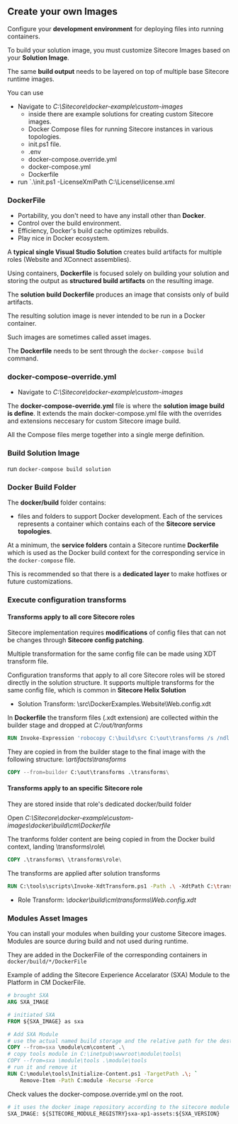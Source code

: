 ## Create your own Images

Configure your **development environment** for deploying files into running containers.

To build your solution image, you must customize Sitecore Images based on your **Solution Image**.

The same **build output** needs to be layered on top of multiple base Sitecore runtime images.

You can use 

- Navigate to *C:\Sitecore\docker-example\custom-images*
    - inside there are example solutions for creating custom Sitecore images.
    - Docker Compose files for running Sitecore instances in various topologies.
    - init.ps1 file.
    - .env
    - docker-compose.override.yml
    - docker-compose.yml  
    - Dockerfile
- run `.\init.ps1 -LicenseXmlPath C:\License\license.xml

### DockerFile

- Portability, you don't need to have any install other than **Docker**.
- Control over the build environment.
- Efficiency, Docker's build cache optimizes rebuilds.
- Play nice in Docker ecosystem.

A **typical single Visual Studio Solution** creates build artifacts for multiple roles (Website and XConnect assemblies).

Using containers, **Dockerfile** is focused solely on building your solution and storing the output as **structured build artifacts** on the resulting image.

The **solution build Dockerfile** produces an image that consists only of build artifacts.

The resulting solution image is never intended to be run in a Docker container.

Such images are sometimes called asset images.

The **Dockerfile** needs to be sent through the `docker-compose build` command.

### docker-compose-override.yml

- Navigate to *C:\Sitecore\docker-example\custom-images*

The **docker-compose-override.yml** file is where the **solution image build is define**. It extends the main docker-compose.yml file with the overrides and extensions neccesary for custom Sitecore image build.

All the Compose files merge together into a single merge definition.

### Build Solution Image

run `docker-compose build solution`

### Docker Build Folder

The **docker/build** folder contains:
- files and folders to support Docker development. Each of the services represents a container which contains each of the **Sitecore service topologies**. 

At a minimum, the **service folders** contain a Sitecore runtime **Dockerfile** which is used as the Docker build context for the corresponding service in the `docker-compose` file.

This is recommended so that there is a **dedicated layer** to make hotfixes or future customizations.

### Execute configuration transforms

#### Transforms apply to all core Sitecore roles

Sitecore implementation requires **modifications** of config files that can not be changes through **Sitecore config patching**.

Multiple transformation for the same config file can be made using XDT transform file.

Configuration transforms that apply to all core Sitecore roles will be stored directly in the solution structure. It supports multiple transforms for the same config file, which is common in **Sitecore Helix Solution**

- Solution Transform: \src\DockerExamples.Website\Web.config.xdt

In **Dockerfile** the transform files (.xdt extension) are collected within the builder stage and dropped at *C:/out/tranforms*

```Dockerfile
RUN Invoke-Expression 'robocopy C:\build\src C:\out\transforms /s /ndl /njh /njs *.xdt' 
```
They are copied in from the builder stage to the final image with the following structure: *\artifacts\transforms*

```Dockerfile
COPY --from=builder C:\out\transforms .\transforms\
```

#### Transforms apply to an specific Sitecore role

They are stored inside that role's dedicated docker/build folder

Open *C:\Sitecore\docker-example\custom-images\docker\build\cm\Dockerfile*

The tranforms folder content are being copied in from the Docker build context, landing \transforms\role\

```Dockerfile
COPY .\transforms\ \transforms\role\
```

The transforms are applied after solution transforms

```Dockerfile
RUN C:\tools\scripts\Invoke-XdtTransform.ps1 -Path .\ -XdtPath C:\transforms\role' 
```

- Role Transform: *\docker\build\cm\transforms\Web.config.xdt*

### Modules Asset Images

You can install your modules when building your custome Sitecore images. Modules are source during build and not used during runtime.

They are added in the DockerFile of the corresponding containers in `docker/build/*/DockerFile`

Example of adding the Sitecore Experience Accelarator (SXA) Module to the Platform in CM DockerFile.

```Dockerfile
# brought SXA
ARG SXA_IMAGE

# initiated SXA
FROM ${SXA_IMAGE} as sxa

# Add SXA Module
# use the actual named build storage and the relative path for the destination, C:\inetpub\wwwroot
COPY --from=sxa \module\cm\content .\
# copy tools module in C:\inetpub\wwwroot\module\tools\
COPY --from=sxa \module\tools .\module\tools
# run it and remove it
RUN C:\module\tools\Initialize-Content.ps1 -TargetPath .\; `
    Remove-Item -Path C:module -Recurse -Force
```

Check values the docker-compose.override.yml on the root.

```Dockerfile
# it uses the docker image repository according to the sitecore module reference
SXA_IMAGE: ${SITECORE_MODULE_REGISTRY}sxa-xp1-assets:${SXA_VERSION}
```